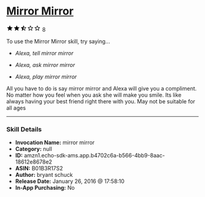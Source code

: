 # [Mirror Mirror](http://alexa.amazon.com/#skills/amzn1.echo-sdk-ams.app.b4702c6a-b566-4bb9-8aac-18612e8678e2)
![2.7 stars](../../images/ic_star_black_18dp_1x.png)![2.7 stars](../../images/ic_star_black_18dp_1x.png)![2.7 stars](../../images/ic_star_half_black_18dp_1x.png)![2.7 stars](../../images/ic_star_border_black_18dp_1x.png)![2.7 stars](../../images/ic_star_border_black_18dp_1x.png) 8

To use the Mirror Mirror skill, try saying...

* *Alexa, tell mirror mirror*

* *Alexa, ask mirror mirror*

* *Alexa, play mirror mirror*

All you have to do is say mirror mirror and Alexa will give you a compliment. No matter how you feel when you ask she will make you smile. Its like always having your best friend right there with you. May not be suitable for all ages

***

### Skill Details

* **Invocation Name:** mirror mirror
* **Category:** null
* **ID:** amzn1.echo-sdk-ams.app.b4702c6a-b566-4bb9-8aac-18612e8678e2
* **ASIN:** B01B3R17S2
* **Author:** bryant schuck
* **Release Date:** January 26, 2016 @ 17:58:10
* **In-App Purchasing:** No
